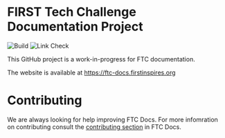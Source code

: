 FIRST Tech Challenge Documentation Project
==========================================
![Build](https://github.com/FIRST-Tech-Challenge/ftcdocs/actions/workflows/publish.yaml/badge.svg) ![Link Check](https://github.com/FIRST-Tech-Challenge/ftcdocs/actions/workflows/link-check.yaml/badge.svg)

This GitHub project is a work-in-progress for FTC documentation.

The website is available at https://ftc-docs.firstinspires.org

# Contributing

We are always looking for help improving FTC Docs. For more infomration on contributing 
consult the [contributing section](https://ftc-docs.firstinspires.org/contrib/index.html) in FTC Docs.